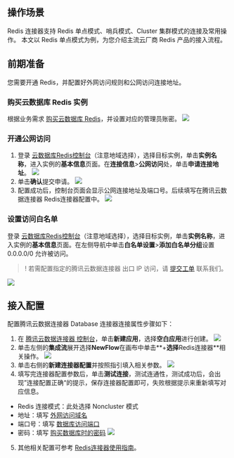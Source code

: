 
## 操作场景
Redis 连接器支持 Redis 单点模式、哨兵模式、Cluster 集群模式的连接及常用操作。
本文以 Redis 单点模式为例，为您介绍主流云厂商 Redis 产品的接入流程。


## 前期准备
您需要开通 Redis，并配置好外网访问规则和公网访问连接地址。

### 购买云数据库 Redis 实例

根据业务需求 [购买云数据库 Redis](https://kvstore.console.aliyun.com/Redis/instance/cn-hangzhou)，并设置对应的管理员账密[](id:method2)。
![](https://qcloudimg.tencent-cloud.cn/raw/a0d49b5cf55416fbb4d3fb2a44880bdd.png)


### 开通公网访问

1. 登录 [云数据库Redis控制台](https://kvstore.console.aliyun.com/Redis/instance/cn-hangzhou)（注意地域选择），选择目标实例，单击**实例名称**，进入实例的**基本信息**页面。在**连接信息**>**公网访问**处，单击**申请连接地址**。
![](https://qcloudimg.tencent-cloud.cn/raw/24787d3093696a5008ff188122a20bbf.png)
2. 单击**确认**提交申请。
![](https://qcloudimg.tencent-cloud.cn/raw/a7c77d3d8d9bcabf43e10c0f28cffd2a.png)
3. 配置成功后，控制台页面会显示公网连接地址及端口号。后续填写在腾讯云数据连接器 Redis连接器配置中[](id:method1)。
![](https://qcloudimg.tencent-cloud.cn/raw/ddde86cc63d34646e9a139d9d936f373.png)

### 设置访问白名单
登录 [云数据库Redis控制台](https://kvstore.console.aliyun.com/Redis/instance/cn-hangzhou)（注意地域选择），选择目标实例，单击**实例名称**，进入实例的**基本信息**页面。在左侧导航中单击**白名单设置**>**添加白名单分组**设置0.0.0.0/0 允许被访问。
>! 若需配置指定的腾讯云数据连接器 出口 IP 访问，请 [提交工单](https://console.cloud.tencent.com/workorder/category) 联系我们。
>
![](https://qcloudimg.tencent-cloud.cn/raw/f9a3226b46a053a32a6925fbe98918ff.png)

## 接入配置
配置腾讯云数据连接器 Database 连接器连接属性步骤如下：

1. 在 [腾讯云数据连接器 控制台](https://console.cloud.tencent.com/ipaas)，单击**新建应用**，选择**空白应用**进行创建。
![](https://qcloudimg.tencent-cloud.cn/raw/f0e3a02558a61e6168e4a6c993931820.png)
2. 单击左侧的**集成流**展开选择**NewFlow**在画布中单击**+**选择**Redis连接器**相关操作。
![](https://qcloudimg.tencent-cloud.cn/raw/865f5d010b10fd5084f3c02d121e9d48.png)
3. 单击右侧的**新建连接器配置**并按照指引填入相关参数。
![](https://qcloudimg.tencent-cloud.cn/raw/b1a4c023f49bc1192b8c7b1a4347dc68.png)
4. 填写完连接器配置参数后，单击**测试连接**，测试连通性，测试成功后，会出现”连接配置正确“的提示，保存连接器配置即可，失败根据提示来重新填写对应信息。
 - Redis 连接模式：此处选择 Noncluster 模式
 - 地址：填写 [外网访问域名](#method1)
 - 端口号：填写 [数据库访问端口](#method1)
 - 密码：填写 [购买数据库时的密码](#method2)
![](https://qcloudimg.tencent-cloud.cn/raw/520072c2a7dc07f864885dd5cec52a6b.png)
5. 其他相关配置可参考 [Redis连接器使用指南](https://cloud.tencent.com/document/product/1270/55479)。



